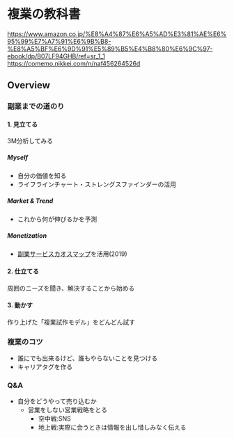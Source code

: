 # 複業の教科書
<https://www.amazon.co.jp/%E8%A4%87%E6%A5%AD%E3%81%AE%E6%95%99%E7%A7%91%E6%9B%B8-%E8%A5%BF%E6%9D%91%E5%89%B5%E4%B8%80%E6%9C%97-ebook/dp/B07LF94GHB/ref=sr_1_1>
<https://comemo.nikkei.com/n/naf456264526d>

## Overview
### 副業までの道のり
#### 1. 見立てる
3M分析してみる

##### Myself
- 自分の価値を知る
- ライフラインチャート・ストレングスファインダーの活用

##### Market & Trend
- これから何が伸びるかを予測

##### Monetization
- [副業サービスカオスマップ](https://drive.google.com/file/d/1sxHvS5ery--1L1xospsE7FD48kpqzF-v/view)を活用(2019)

#### 2. 仕立てる
周囲のニーズを聞き、解決することから始める

#### 3. 動かす
作り上げた「複業試作モデル」をどんどん試す

### 複業のコツ
- 誰にでも出来るけど、誰もやらないことを見つける
- キャリアタグを作る

### Q&A
- 自分をどうやって売り込むか
    - 営業をしない営業戦略をとる
        - 空中戦:SNS
        - 地上戦:実際に会うときは情報を出し惜しみなく伝える


